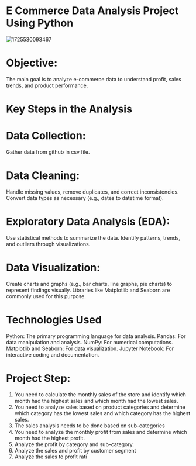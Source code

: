 # E Commerce Data Analysis Project Using Python
![1725530093467](https://github.com/user-attachments/assets/706a9dd8-b919-4480-a5d7-9f36497aac6b)

# Objective:
The main goal is to analyze e-commerce data to understand profit, sales trends, and product performance.


# Key Steps in the Analysis
# Data Collection:
Gather data from github in csv file.

# Data Cleaning:
Handle missing values, remove duplicates, and correct inconsistencies.
Convert data types as necessary (e.g., dates to datetime format).

# Exploratory Data Analysis (EDA):
Use statistical methods to summarize the data.
Identify patterns, trends, and outliers through visualizations.

# Data Visualization:
Create charts and graphs (e.g., bar charts, line graphs, pie charts) to represent findings visually.
Libraries like Matplotlib and Seaborn are commonly used for this purpose.

# Technologies Used
Python: The primary programming language for data analysis.
Pandas: For data manipulation and analysis.
NumPy: For numerical computations.
Matplotlib and Seaborn: For data visualization.
Jupyter Notebook: For interactive coding and documentation.

#   Project Step:

1. You need to calculate the monthly sales of the store and identify which month had the 
highest sales and which month had the lowest sales.
 2. You need to analyze sales based on product categories and determine which category has 
the lowest sales and which category has the highest sales.
 3. The sales analysis needs to be done based on sub-categories
 4. You need to analyze the monthly profit from sales and determine which month had the 
highest profit.
 5. Analyze the profit by category and sub-category.
 6. Analyze the sales and profit by customer segment
 7. Analyze the sales to profit rati
